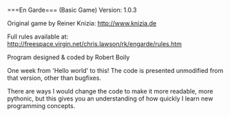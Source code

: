 ===En Garde===
(Basic Game)
Version: 1.0.3

Original game by Reiner Knizia: http://www.knizia.de

Full rules available at:
http://freespace.virgin.net/chris.lawson/rk/engarde/rules.htm

Program designed & coded by Robert Boily

One week from 'Hello world' to this!
The code is presented unmodified from that version, other than bugfixes.

There are ways I would change the code to make it more readable, more
pythonic, but this gives you an understanding of how quickly I learn new
programming concepts.
